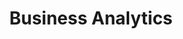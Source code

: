 ---
layout: solution
title: Business Analytics
permalink: /solutions/technology-consulting/business-analytics
description: Unlock the Power of Your Data with AxOps&#8482; Business Analytics Solutions
og_image_url: /assets/img/photos/opengraph/axops-technologies-og-image-v1.jpg
---